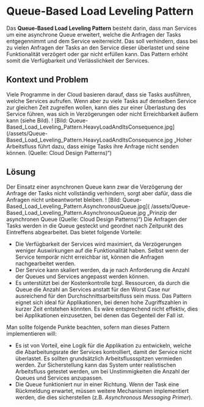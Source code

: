 # Queue-Based Load Leveling Pattern
Das **Queue-Based Load Leveling Pattern** besteht darin, dass man Services um eine asynchrone Queue erweitert, welche die Anfragen der Tasks entgegennimmt und dem Service weiterreicht. Das soll verhindern, dass bei zu vielen Anfragen der Tasks an den Service dieser überlastet und seine Funktionalität verzögert oder gar nicht erfüllen kann.  Das Pattern erhöht somit die Verfügbarkeit und Verlässlichkeit der Services.
## Kontext und Problem
Viele Programme in der Cloud basieren darauf, dass sie Tasks ausführen, welche Services aufrufen. Wenn aber zu viele Tasks auf denselben Service zur gleichen Zeit zugreifen wollen, kann dies zur einer Überlastung des Service führen, was sich in Verzögerungen oder nicht Erreichbarkeit äußern kann (siehe Bild). 
! [Bild: Queue-Based_Load_Leveling_Pattern.HeavyLoadAndItsConsequence.jpg](/assets/Queue-Based_Load_Leveling_Pattern.HeavyLoadAndItsConsequence.jpg „Hoher Arbeitsfluss führt dazu, dass einige Tasks ihre Anfrage nicht senden können. (Quelle: Cloud Design Patterns)“)
## Lösung
Der Einsatz einer asynchronen Queue kann zwar die Verzögerung der Anfrage der Tasks nicht vollständig verhindern, sorgt aber dafür, dass die Anfragen nicht unbeantwortet bleiben. 
! [Bild: Queue-Based_Load_Leveling_Pattern.AsynchronousQueue.jpg]( /assets/Queue-Based_Load_Leveling_Pattern.AsynchronousQueue.jpg „Prinzip der asynchronen Queue  (Quelle: Cloud Design Patterns)“)
Die Anfragen der Tasks werden in die Queue gesteckt und geordnet nach Zeitpunkt des Eintreffens abgearbeitet. 
Das bietet folgende Vorteile:
* Die Verfügbarkeit der Services wird maximiert, da Verzögerungen weniger Auswirkungen auf die Funktionalität haben. Selbst wenn der Service temporär nicht erreichbar ist, können die Anfragen nachgearbeitet werden.
* Der Service kann skaliert werden, da je nach Anforderung die Anzahl der Queues und Services angepasst werden können. 
* Es unterstützt bei der Kostenkontrolle bzgl. Ressourcen, da durch die Queue die Anzahl an Services anstatt für den Worst Case nur ausreichend für den Durchschnittsarbeitsfluss sein muss.
Das Pattern eignet sich ideal für Applikationen, bei denen hohe Zugriffszahlen in kurzer Zeit entstehen könnten. Es wäre entsprechend nicht effektiv, dies bei Applikationen einzusetzen, bei denen das Gegenteil der Fall ist.

Man sollte folgende Punkte beachten, sofern man dieses Pattern implementieren will:
* Es ist von Vorteil, eine Logik für die Applikation zu entwickeln, welche die Abarbeitungsrate der Services kontrolliert, damit der Service nicht überlastet. Es sollten grundsätzlich Arbeitsflussspitzen vermieden werden. Zur Sicherstellung kann das System unter realistischen Arbeitsfluss getestet werden, um bei Unstimmigkeiten die Anzahl der Queues und Services anzupassen.
* Die Queue funktioniert nur in einer Richtung. Wenn der Task eine Rückmeldung erwartet, müssen weitere Mechanismen implementiert werden, die dies sicherstellen (z.B. _Asynchronous Messaging Primer_).
